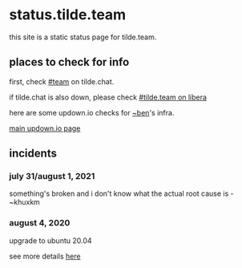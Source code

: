 # status.tilde.team

this site is a static status page for tilde.team. 

## places to check for info

first, check [#team](https://tilde.chat/kiwi/#team) on tilde.chat.

if tilde.chat is also down, please check [#tilde.team on libera](
ircs://irc.libera.chat:6697/#tilde.team)

here are some updown.io checks for [~ben](https://tilde.team/~ben/)'s infra.

[main updown.io page](https://status.tildeverse.net)

## incidents

### july 31/august 1, 2021

something's broken and i don't know what the actual root cause is - ~khuxkm

### august 4, 2020

upgrade to ubuntu 20.04

see more details [here](https://bhh.sh/pub/tilde.team-20.04-update.txt)
